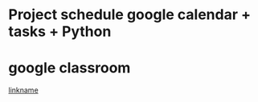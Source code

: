 # Project schedule google calendar + tasks + Python 

# google classroom
 [linkname](https://www.dropbox.com/s/mowqfzeakp8n0d3/google_class.mp4?dl=0)

